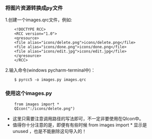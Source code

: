 ### 将图片资源转换成py文件

1.创建一个images.qrc文件，例如:
    
        <!DOCTYPE RCC>
        <RCC version="1.0">
        <qresource>
        <file alias="icons/delete.png">icons/delete.png</file>
        <file alias="icons/done.png">icons/done.png</file>
        <file alias="icons/edit.jpg">icons/edit.jpg</file>
        </qresource>
        </RCC>
        
2.输入命令(windows pycharm-terminal中)：

        $ pyrcc5 -o images.py images.qrc
        
### 使用这个images.py

        from images import *
        QIcon(":/icons/delete.png")
        
- 这里只需要注意调用路径的写法即可，不一定非要使用在QIcon中。
- 值得你十分注意的是，即便有有些时候 from images import * 显示是 unused ，也是不能删除这句导入的！
